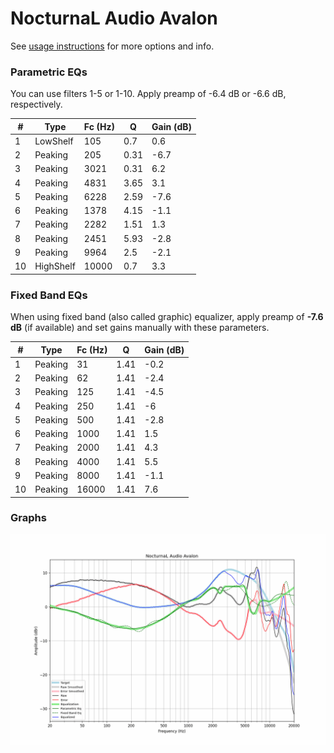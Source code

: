 # NocturnaL Audio Avalon
See [usage instructions](https://github.com/jaakkopasanen/AutoEq#usage) for more options and info.

### Parametric EQs
You can use filters 1-5 or 1-10. Apply preamp of -6.4 dB or -6.6 dB, respectively.

|   # | Type      |   Fc (Hz) |    Q |   Gain (dB) |
|-----|-----------|-----------|------|-------------|
|   1 | LowShelf  |       105 | 0.7  |         0.6 |
|   2 | Peaking   |       205 | 0.31 |        -6.7 |
|   3 | Peaking   |      3021 | 0.31 |         6.2 |
|   4 | Peaking   |      4831 | 3.65 |         3.1 |
|   5 | Peaking   |      6228 | 2.59 |        -7.6 |
|   6 | Peaking   |      1378 | 4.15 |        -1.1 |
|   7 | Peaking   |      2282 | 1.51 |         1.3 |
|   8 | Peaking   |      2451 | 5.93 |        -2.8 |
|   9 | Peaking   |      9964 | 2.5  |        -2.1 |
|  10 | HighShelf |     10000 | 0.7  |         3.3 |

### Fixed Band EQs
When using fixed band (also called graphic) equalizer, apply preamp of **-7.6 dB** (if available) and set gains manually with these parameters.

|   # | Type    |   Fc (Hz) |    Q |   Gain (dB) |
|-----|---------|-----------|------|-------------|
|   1 | Peaking |        31 | 1.41 |        -0.2 |
|   2 | Peaking |        62 | 1.41 |        -2.4 |
|   3 | Peaking |       125 | 1.41 |        -4.5 |
|   4 | Peaking |       250 | 1.41 |        -6   |
|   5 | Peaking |       500 | 1.41 |        -2.8 |
|   6 | Peaking |      1000 | 1.41 |         1.5 |
|   7 | Peaking |      2000 | 1.41 |         4.3 |
|   8 | Peaking |      4000 | 1.41 |         5.5 |
|   9 | Peaking |      8000 | 1.41 |        -1.1 |
|  10 | Peaking |     16000 | 1.41 |         7.6 |

### Graphs
![](./NocturnaL%20Audio%20Avalon.png)
